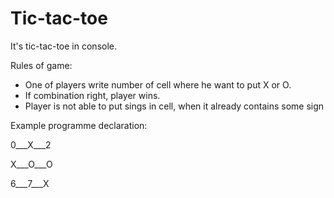 # Tic-tac-toe
It's tic-tac-toe in console.

Rules of game:
- One of players write number of cell where he want to put X or O.
- If combination right, player wins.
- Player is not able to put sings in cell, when it already contains some sign

Example programme declaration:

0___X___2


X___O___O


6___7___X
